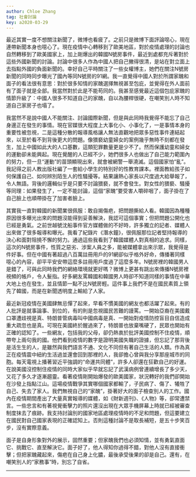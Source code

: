 ```yaml
---
author: Chloe Zhang
tag: 社會討論
key: a2020-03-29
---
```


最近其實一度不想關注新聞了，微博也看疲了。之前只是微博下面評論噁心，現在連帶新聞本身也噁心了。現在疫情中心轉移到了歐美地區，對於疫情處理的討論也自然轉移到了歐美國家上，加上剛爆出的韓國N號房事件，最近到處都充斥著對於這些外國新聞的討論。討論中很多人作為中國人把自己撇得很清，是站在對立面上去指點外國的負面新聞的。幸好自己平時關注了一些女權博主，她們在關注N號房新聞的同時同步曝光了國內等同N號房的91網。我一直覺得中國人對於所謂家醜和面子的看法很有意思：對於很多知情的家醜選擇無視甚至包庇，並覺得在外人面前有了面子就是全部。我當然對於此是不能苟同的。我甚至感覺最近這個包庇家醜的情節升級了：中國人很多不知道自己的家醜，自以為腰桿很硬，在嘲笑別人時不知道自己家房子也塌了。

我當然不是說中國人不能關注、討論國際新聞，但是與此同時我覺得不能忘了自己身邊正在發生的事情。現在官媒很大程度上大事化小、小事化了，一是事情本身的重要性被忽視，二是這種分散的報導風格讓人無法直觀地把眾多惡性事件連結起來，以至於看不到背後更大的問題。像猥褻幼童婦女的案例幾乎無時不刻都在發生，加上中國如此大的人口基數，這類犯罪數量更是少不了。然而保護幼童和婦女的運動卻未能興起。現在覺醒的人已經不少，她們很多人也做出了自己能力範圍內的努力，但一旦“運動”的苗頭顯現出來，就會被網警一舉澆滅。這個國家怕“亂”。我記得之前人教出版社編了一套給小學生的特別好的性教育課本。裡面教給孩子如何保護自己、如何辨別陌生人的性騷擾等。結果讓熱心家長以尺度過大給舉報了，令人無語。背後的邏輯似乎是只要不討論猥褻，就不會發生。對女性的猥褻、騷擾等同理：如果發生了，一定不能討論，這個“家醜”要受害人嚼碎咽了，面子掛在了自己臉上也順帶掛在了加害者臉上。

其實我一直對韓國的新聞業很佩服：敢自揭傷疤，把問題撕給人看。韓國因為種種原因很多曝光出來的問題沒能得到妥善解決，我認可這個事實；但把問題公開化也已經是勇氣。之前世越號沈船事件官方媒體做的不好時，許多獨立的記者、媒體人出來做了很多報導和曝光。我看了紀錄片《潛水鐘》，很佩服那位記者堅持報導的決心和面對阻撓不懈的努力。通過這些我看到了韓國媒體人對真相的追求。同樣，這次的N號房事件，性質之惡劣、涉案人員之多，能被媒體拿出來示眾，我覺得是件好事。但在中國有著超過八百萬註冊用戶的91網卻似乎格外好命，傳播著同樣噁心的內容，卻平平安安帶這麼多註冊用戶度過了這麼多年。N號房裡的韓國男人是錯了，可與此同時我們的網絡環境就更好嗎？微博上更甚有跳出來傳播N號房裡視頻的帳戶，令人髮指。好多網友罵韓國和韓國男人時卻不知道同樣的事情在中華大地上也在發生，並且情節一點不比N號房輕。這件事上我們不是在國民素質上領先了韓國，而是在新聞透明度上輸給了人家。

最近新冠疫情在美國肆無忌憚了起來，早看不慣美國的網友也都活躍了起來。有的人批評是就事論事、到位的，有的則是忽視國民苦難的謾罵。一開始亞裔在美國戴口罩遭歧視是真、特朗普管病毒叫中國病毒是真、一開始對疫情防控盲目自信造成重大疏忽也是真。可現在美國終於醒過來了，特朗普也放棄嘴硬了，民眾也開始有正確的認知了。一些網友，包括我的父母，卻仍熱衷於批評美國控制不住疫情，順帶夸上兩句我的國。他們看到疫情的數字是證明美國失職的證據，但忘記了那背後是活生生的人，是雖然與我們語言不通、文化不同但有著自己生活的人類。作為真正在疫情震中紐約生活過並還會回到那裡的人，我卻擔心曾與我分享那座城市的同胞。每天電視上播著習近平強調的“命運共同體”，許多人卻還在狂歡自己的好運。在說美國沒控制住疫情的同時大家似乎早就忘記了武漢病例曾連續增長了多少天，又花了多久才逐漸趨靈。看著疫情剛開始爆發的歐美國家，狀況轉好的我們卻開始在沙發上指點江山。這場疫情戰爭其實哪個國家都輸了，子民病了、傷了、犧牲了自己、失去了家人。我們無視自己的“家醜”，掛著好大的面子檢查別人的工作。國內在疫情期間產出了大量真實報導的媒體，如《財新週刊》、《人物》等，卻常遭禁言。一些忠言和有著視覺衝擊力的照片還沒出現在大眾手機屏幕上時就已經被審查制度抹去了痕跡。我支持討論別的國家地區處理疫情時的不足和問題，但這要建立在國民對自己國家表現的正確認知上。否則這種討論不是取長補短，是五十步笑百步，沒有實際意義。

面子是自身形象對外的展示，固然重要；但家醜我們也必須知情，並有勇氣直面它、挑戰它、直至解決它。面子好了，他人得知你過得不錯，對他人沒有直接衝擊；但把家醜藏起來，傷疤在自己身上化膿，最後承受後果的卻是自己。還有，在嘲笑別人的“家務事”時，別忘了自省。

***
